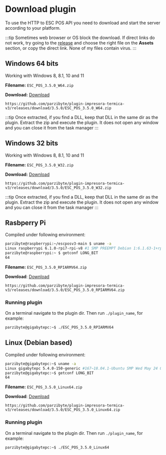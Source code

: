 # Download plugin

To use the HTTP to ESC POS API you need to download and start
the server according to your platform.


:::tip
Sometimes web browser or OS block the download. If direct links do not
work, try going to the [release](https://github.com/parzibyte/plugin-impresora-termica-v3/releases/tag/3.5.0) 
and choose the right file on the **Assets** section, or copy the direct link. None of my files contain virus.
:::

## Windows 64 bits
Working with Windows 8, 8.1, 10 and 11

**Filename:** `ESC_POS_3.5.0_W64.zip`

**Download:** [Download](https://github.com/parzibyte/plugin-impresora-termica-v3/releases/download/3.5.0/ESC_POS_3.5.0_W64.zip)

```plaintext title="Direct link"
https://github.com/parzibyte/plugin-impresora-termica-v3/releases/download/3.5.0/ESC_POS_3.5.0_W64.zip
```

:::tip
Once extracted, if you find a DLL, keep that DLL in the same dir as the plugin. Extract the zip and execute the plugin. It does
not open any window and you can close it from the task manager
:::



## Windows 32 bits
Working with Windows 8, 8.1, 10 and 11

**Filename:** `ESC_POS_3.5.0_W32.zip`

**Download:** [Download](https://github.com/parzibyte/plugin-impresora-termica-v3/releases/download/3.5.0/ESC_POS_3.5.0_W32.zip)

```plaintext title="Direct link"
https://github.com/parzibyte/plugin-impresora-termica-v3/releases/download/3.5.0/ESC_POS_3.5.0_W32.zip
```

:::tip
Once extracted, if you find a DLL, keep that DLL in the same dir as the plugin. Extract the zip and execute the plugin. It does
not open any window and you can close it from the task manager
:::

## Rasbperry Pi

Compiled under following environment:

```bash
parzibyte@raspberrypi:~/escposv3-main $ uname -a
Linux raspberrypi 6.1.0-rpi7-rpi-v8 #1 SMP PREEMPT Debian 1:6.1.63-1+rpt1 (2023-11-24) aarch64 GNU/Linux
parzibyte@raspberrypi:~ $ getconf LONG_BIT
64
```

**Filename:** `ESC_POS_3.5.0_RPIARMV64.zip`

**Download**: [Download](https://github.com/parzibyte/plugin-impresora-termica-v3/releases/download/3.5.0/ESC_POS_3.5.0_RPIARMV64.zip)

```plaintext title="Direct link"
https://github.com/parzibyte/plugin-impresora-termica-v3/releases/download/3.5.0/ESC_POS_3.5.0_RPIARMV64.zip
```

### Running plugin
On a terminal navigate to the plugin dir. Then run `./plugin_name`, for example:
```bash
parzibyte@gigabytepc:~$ ./ESC_POS_3.5.0_RPIARMV64
```

## Linux (Debian based)

Compiled under following environment:
```bash
parzibyte@gigabytepc:~$ uname -a
Linux gigabytepc 5.4.0-150-generic #167~18.04.1-Ubuntu SMP Wed May 24 00:51:42 UTC 2023 x86_64 x86_64 x86_64 GNU/Linux
parzibyte@gigabytepc:~$ getconf LONG_BIT
64
```


**Filename:** `ESC_POS_3.5.0_Linux64.zip`

**Download**: [Download](https://github.com/parzibyte/plugin-impresora-termica-v3/releases/download/3.5.0/ESC_POS_3.5.0_Linux64.zip)

```plaintext title="Direct link"
https://github.com/parzibyte/plugin-impresora-termica-v3/releases/download/3.5.0/ESC_POS_3.5.0_Linux64.zip
```

### Running plugin
On a terminal navigate to the plugin dir. Then run `./plugin_name`, for example:
```bash
parzibyte@gigabytepc:~$ ./ESC_POS_3.5.0_Linux64
```